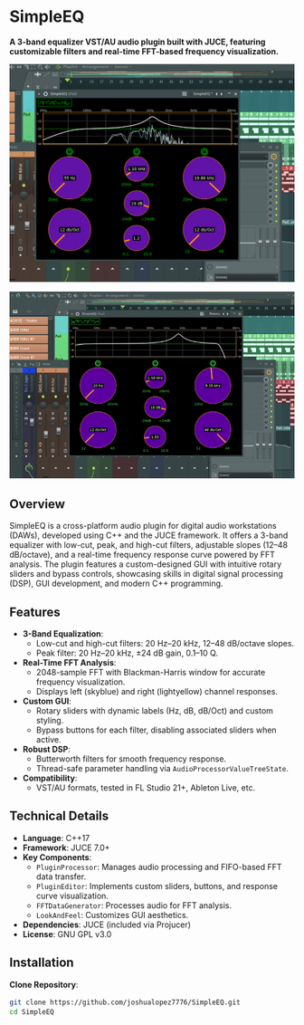# SimpleEQ

**A 3-band equalizer VST/AU audio plugin built with JUCE, featuring customizable filters and real-time FFT-based frequency visualization.**

![SimpleEQ GUI](DemoContent/SimpleEQDemoScreenshot.png)

![SimpleEQ GUI](DemoContent/SimpleEQDemoVidGIF.gif)

## Overview

SimpleEQ is a cross-platform audio plugin for digital audio workstations (DAWs), developed using C++ and the JUCE framework. It offers a 3-band equalizer with low-cut, peak, and high-cut filters, adjustable slopes (12–48 dB/octave), and a real-time frequency response curve powered by FFT analysis. The plugin features a custom-designed GUI with intuitive rotary sliders and bypass controls, showcasing skills in digital signal processing (DSP), GUI development, and modern C++ programming.

## Features

- **3-Band Equalization**:
  - Low-cut and high-cut filters: 20 Hz–20 kHz, 12–48 dB/octave slopes.
  - Peak filter: 20 Hz–20 kHz, ±24 dB gain, 0.1–10 Q.
- **Real-Time FFT Analysis**:
  - 2048-sample FFT with Blackman-Harris window for accurate frequency visualization.
  - Displays left (skyblue) and right (lightyellow) channel responses.
- **Custom GUI**:
  - Rotary sliders with dynamic labels (Hz, dB, dB/Oct) and custom styling.
  - Bypass buttons for each filter, disabling associated sliders when active.
- **Robust DSP**:
  - Butterworth filters for smooth frequency response.
  - Thread-safe parameter handling via `AudioProcessorValueTreeState`.
- **Compatibility**:
  - VST/AU formats, tested in FL Studio 21+, Ableton Live, etc.

## Technical Details

- **Language**: C++17
- **Framework**: JUCE 7.0+
- **Key Components**:
  - `PluginProcessor`: Manages audio processing and FIFO-based FFT data transfer.
  - `PluginEditor`: Implements custom sliders, buttons, and response curve visualization.
  - `FFTDataGenerator`: Processes audio for FFT analysis.
  - `LookAndFeel`: Customizes GUI aesthetics.
- **Dependencies**: JUCE (included via Projucer)
- **License**: GNU GPL v3.0

## Installation

**Clone Repository**:

```bash
git clone https://github.com/joshualopez7776/SimpleEQ.git
cd SimpleEQ
```
